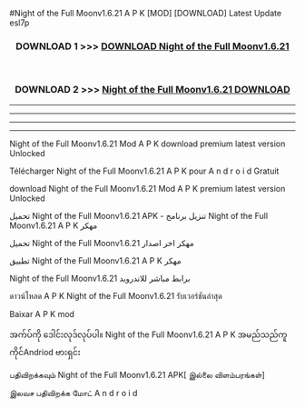 #Night of the Full Moonv1.6.21 A P K [MOD] [DOWNLOAD] Latest Update esl7p



<div align="center">

<h3>DOWNLOAD 1 >>> <a href="https://teeasianyam.web.app?sq=Night of the Full Moonv1.6.21">DOWNLOAD Night of the Full Moonv1.6.21 </a></h3><br>

<h3>DOWNLOAD 2 >>> <a href="https://teeasianyam.web.app?sq=Night of the Full Moonv1.6.21 ">Night of the Full Moonv1.6.21  DOWNLOAD </a></h3>

</div>


----------------------------------------------------------

----------------------------------------------------------

----------------------------------------------------------

----------------------------------------------------------


Night of the Full Moonv1.6.21  Mod A P K download premium latest version Unlocked

Télécharger Night of the Full Moonv1.6.21  A P K pour A n d r o i d Gratuit

download Night of the Full Moonv1.6.21  Mod A P K premium latest version Unlocked

تحميل Night of the Full Moonv1.6.21  APK - تنزيل برنامج Night of the Full Moonv1.6.21  A P K مهكر

تحميل Night of the Full Moonv1.6.21  مهكر اخر اصدار

تطبيق Night of the Full Moonv1.6.21  A P K مهكر

Night of the Full Moonv1.6.21  برابط مباشر للاندرويد

ดาวน์โหลด A P K Night of the Full Moonv1.6.21  รับเวอร์ชันล่าสุด

Baixar A P K mod

အက်ပ်ကို ဒေါင်းလုဒ်လုပ်ပါ။ Night of the Full Moonv1.6.21  A P K အမည်သည်ကူကိုင်Andriod ဗားရှင်း

பதிவிறக்கவும் Night of the Full Moonv1.6.21  APK[ இல்லை விளம்பரங்கள்] 
 
இலவச பதிவிறக்க மோட் A n d r o i d



